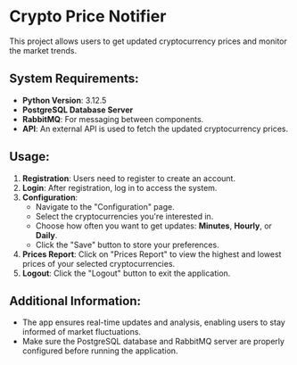# Crypto Price Notifier

This project allows users to get updated cryptocurrency prices and monitor the market trends.

## System Requirements:
- **Python Version**: 3.12.5
- **PostgreSQL Database Server**
- **RabbitMQ**: For messaging between components.
- **API**: An external API is used to fetch the updated cryptocurrency prices.

## Usage:
1. **Registration**: Users need to register to create an account.
2. **Login**: After registration, log in to access the system.
3. **Configuration**:
   - Navigate to the "Configuration" page.
   - Select the cryptocurrencies you're interested in.
   - Choose how often you want to get updates: **Minutes**, **Hourly**, or **Daily**.
   - Click the "Save" button to store your preferences.
4. **Prices Report**: Click on "Prices Report" to view the highest and lowest prices of your selected cryptocurrencies.
5. **Logout**: Click the "Logout" button to exit the application.

## Additional Information:
- The app ensures real-time updates and analysis, enabling users to stay informed of market fluctuations.
- Make sure the PostgreSQL database and RabbitMQ server are properly configured before running the application.


